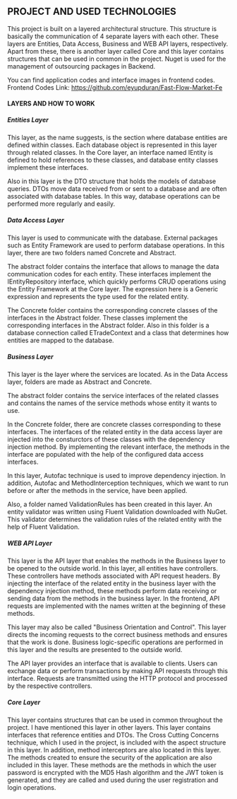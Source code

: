 ## PROJECT AND USED TECHNOLOGIES
This project is built on a layered architectural structure. This structure is basically the communication of 4 separate layers with each other. These layers are Entities, Data Access, Business and WEB API layers, respectively. Apart from these, there is another layer called Core and this layer contains structures that can be used in common in the project. Nuget is used for the management of outsourcing packages in Backend.

You can find application codes and interface images in frontend codes.
Frontend Codes Link: <https://github.com/eyupduran/Fast-Flow-Market-Fe>

#### LAYERS AND HOW TO WORK
##### Entities Layer

This layer, as the name suggests, is the section where database entities are defined within classes. Each database object is represented in this layer through related classes. In the Core layer, an interface named IEntity is defined to hold references to these classes, and database entity classes implement these interfaces.

Also in this layer is the DTO structure that holds the models of database queries. DTOs move data received from or sent to a database and are often associated with database tables. In this way, database operations can be performed more regularly and easily.
##### Data Access Layer
This layer is used to communicate with the database. External packages such as Entity Framework are used to perform database operations. In this layer, there are two folders named Concrete and Abstract.

The abstract folder contains the interface that allows to manage the data communication codes for each entity. These interfaces implement the IEntityRepository<T> interface, which quickly performs CRUD operations using the Entity Framework at the Core layer. The <T> expression here is a Generic expression and represents the type used for the related entity.

The Concrete folder contains the corresponding concrete classes of the interfaces in the Abstract folder. These classes implement the corresponding interfaces in the Abstract folder. Also in this folder is a database connection called ETradeContext and a class that determines how entities are mapped to the database.
##### Business Layer
This layer is the layer where the services are located. As in the Data Access layer, folders are made as Abstract and Concrete.

The abstract folder contains the service interfaces of the related classes and contains the names of the service methods whose entity it wants to use.

In the Concrete folder, there are concrete classes corresponding to these interfaces. The interfaces of the related entity in the data access layer are injected into the consturctors of these classes with the dependency injection method. By implementing the relevant interface, the methods in the interface are populated with the help of the configured data access interfaces.

In this layer, Autofac technique is used to improve dependency injection. In addition, Autofac and MethodInterception techniques, which we want to run before or after the methods in the service, have been applied.

Also, a folder named ValidationRules has been created in this layer. An entity validator was written using Fluent Validation downloaded with NuGet. This validator determines the validation rules of the related entity with the help of Fluent Validation.

##### WEB API Layer
This layer is the API layer that enables the methods in the Business layer to be opened to the outside world. In this layer, all entities have controllers. These controllers have methods associated with API request headers. By injecting the interface of the related entity in the business layer with the dependency injection method, these methods perform data receiving or sending data from the methods in the business layer. In the frontend, API requests are implemented with the names written at the beginning of these methods.

This layer may also be called "Business Orientation and Control". This layer directs the incoming requests to the correct business methods and ensures that the work is done. Business logic-specific operations are performed in this layer and the results are presented to the outside world.

The API layer provides an interface that is available to clients. Users can exchange data or perform transactions by making API requests through this interface. Requests are transmitted using the HTTP protocol and processed by the respective controllers.
##### Core Layer
This layer contains structures that can be used in common throughout the project. I have mentioned this layer in other layers. This layer contains interfaces that reference entities and DTOs. The Cross Cutting Concerns technique, which I used in the project, is included with the aspect structure in this layer. In addition, method interceptors are also located in this layer.
The methods created to ensure the security of the application are also included in this layer. These methods are the methods in which the user password is encrypted with the MD5 Hash algorithm and the JWT token is generated, and they are called and used during the user registration and login operations.